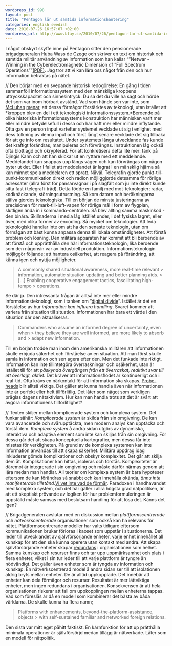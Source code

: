 ```yaml
--- 
wordpress_id: 998 
layout: post
title: "Pentagon lär ut samtida informationshantering" 
categories: english swedish 
date: 2010-07-26 16:57:07 +02:00 
wordpress_url: http://www.blay.se/2010/07/26/pentagon-lar-ut-samtida-informationhantering/
---
```


I något obskyrt skyffe inne på Pentagon sitter den pensionerade brigadgeneralen Huba Wass de Czege och skriver en text om historisk och samtida militär användning av information som han kallar “”Netwar - Winning in the Cyberelectromagnetic Dimension of “Full Spectrum Operations””[(PDF)](http://usacac.army.mil/CAC2/MilitaryReview/Archives/English/MilitaryReview_20100430_art006.pdf). Jag tror att vi kan lära oss något från den och hur information betraktas på nätet. 

// Den börjar med en svepande historisk redogörelse: En gång I tiden sammanföll informationssystem med den mänskliga kroppens uttryckskapacitet och sinnesintryck. Du sa det du ville ha sagt och hörde det som var inom hörbart avstånd. Vad som hände sen var inte, som [McLuhan](http://larvalsubjects.wordpress.com/2010/07/24/mcluhan-space-and-objects/) [menar](http://soundcloud.com/das-kapitalismus/kapital-indentitat-mackt-dos), att dessa förmågor förstärktes av teknologi, utan istället att *kroppen blev en del i ett teknologiskt informationssystem.*Beroende på olika historiska informationssystems konstruktion har människan varit mer eller mindre betydelsefull i dessa och har haft mer eller mindre inflytande. Ofta gav en person input vartefter systemet vecklade ut sig i enlighet med dess tolkning av denna input och först långt senare vecklade det sig tillbaka för att ge info om resultatet. Under systemets långa utvecklande fas kunde det kraftigt förändras, manipuleras och förvrängas. Instruktionen låg också ofta blottlagd och okrypterad. För att konkretisera detta lite mer: tänk på Djingis Kahn och att han skickar ut en ryttare med ett meddelande. Meddelandet kan snappas upp längs vägen och kan förvrängas om någon byter ut det. Eller I fallet att meddelandet är lagrat I en mänsklig hjärna så kan minnet spela meddelaren ett spratt. Nåväl. Telegrafin gjorde punkt-till-punkt-kommunikation direkt och radion möjliggjorde detsamma för rörliga adressater (allra först för pansarvagnar i på slagfält som ju inte direkt kunde sitta fast i telegrafi-tråd). Detta födde en familj med mot-teknologier; radar, kodknäckande, störningsutrustning. Så kom datorn och beräkningarna själva gjordes teknologiska. Till en början de minsta justeringarna av precisionen för mark-till-luft-vapen för rörliga mål i form av flygplan, slutligen ända in i kommando-centralen. Så blev allting samma maskinkod - den binära. Skillnaderna i media låg istället under, i det fysiska lagret, eller över, med olika former av encoding. Så mycket om teknologier. Att leda teknologiskt handlar inte om att ha den senaste teknologin, utan om förmågan att bäst kunna anpassa denna till lokala omständigheter. Att förstå problem och lösning. Den militära apparaten har kommit att bli beroende av att förstå och upprätthålla den här informationsteknologin, lika beroende som den någonsin var av industriell produktion. Informationsteknologin möjliggör följande; att hantera osäkerhet, att reagera på förändring, att känna igen och nyttja möjligheter.

> A commonly shared situational awareness, more real-time relevant > information, automatic situation updating and better planning aids. > […] Enabling cooperative engagement tactics, fascilitating high-tempo > operations.

Se där ja. Den intressanta frågan är alltså inte mer eller mindre informationsteknologi, som i tanken om “[digital divide](http://www.blay.se/2009/10/08/transitio-symposium/)”. Istället är det en förståelse av hur *information kan influera handling*. Svaret kommer att variera från situation till situation. Informationen har bara ett värde i den situation där den aktualiseras.

> Commanders who assume an informed degree of uncertainty, even when > they believe they are well informed, are more likely to absorb and > adapt new information.

Till en början trodde man inom den amerikanska militären att informationen skulle erbjuda säkerhet och förståelse av en situation. Att man först skulle samla in information och sen agera efter den. Men det funkade inte riktigt. Information kan inte tillintetgöra överraskningar och osäkerhet, utan är istället till för att *påskynda övergången från ett överraskat, reaktivt svar till ett överlagt, aktivt.* Det kräver att informationsflödet är kontinuerligt och i real-tid. Ofta krävs en närkontakt för att information ska skapas. [Probe-heads](http://www.blay.se/2010/06/14/smitta-och-plattform/) blir alltså viktiga. Det gäller att kunna handla även när informationen inte är perfekt eller helt tillförlitlig. Det låter som något som verkligen präglas dagens nätaktivism. Hur kan man handla trots att det är svårt att avgöra informationens tillförlitlighet?

// Texten skiljer mellan komplicerade system och komplexa system. Det funkar såhär: *Komplicerade system* är skilda från sin omgivning. De kan vara avancerade och svårupptäckta, men modern analys kan upptäcka och förstå dem. *Komplexa system* å andra sidan utgörs av dynamiska, interaktiva och adaptiva element som inte kan skiljas från sin omgivning. För dessa går det att skapa konceptuella kartografier, men dessa får inte misstas för verkligheten. På grund av de komplexa systemen kan inte information användas till att skapa säkerhet. Militära uppdrag idag inkluderar gömda komplikationer och obskyr komplexitet. Det går att skilja dem åt. Komplikationer kan hittas, isoleras och förstås. Komplexiteter är däremot är integrerade i sin omgivning och måste därför närmas genom att lära medan man handlar. All teorier om komplexa system är bara hypoteser eftersom de kan förändras så snabbt och kan innehålla okända, *ännu inte manifesterade tillstånd.*[Vi vet inte vad de förmår](http://danielrisberg.wordpress.com/2009/05/17/i-de-intelligenta-maskinernas-tidsalder/). Paradoxen i handhavandet med komplexa system, och det här gäller i allra högsta grad nätpolitiken, är att ett skeptiskt prövande av logiken för hur problemformuleringen är uppställd måste samsas med beslutsam handling för att lösa det. Känns det igen?

// Brigadgeneralen avslutar med en diskussion mellan *plattformscentrerade* och *nätverkscentrerade* organisationer som också kan ha relevans för nätet. Plattformscentrerade modeller har valts tidigare eftersom kommunikationen brukar förloras i kaoset som uppstår i situationerna. Det leder till utvecklandet av självförsörjande enheter, varje enhet innehållet all kunskap för att den ska kunna operera utan kontakt med andra. Att skapa självförsörjande enheter skapar [redundans](http://www.blay.se/2009/03/12/svarar-chrisk-om-delanda/) i organisationen som helhet. Samma kunskap och resurser finns och tar upp uppmärksamhet och plats i flera enheter, vilket i sin tur leder till att varje plattform är tyngre än nödvändigt. Det gäller även enheter som är tyngda av information och kunskap. En nätverkscentrerad model å andra sidan ser till att isolationen aldrig bryts mellan enheter. De är alltid uppkopplade. Det innebär att enheter kan dela förmågor och resurser. Resultatet är mer lättviktiga enheter, men ingen redundans i organisationen. Konsekvensen är att hela organisationen riskerar att fall om uppkopplingen mellan enheterna tappas. Vad som föreslås är då en modell som kombinerar det bästa av båda världarna. De skulle kunna ha flera namn;

> Platforms with enhancements, beyond-the-platform-assistance, objects > with self-sustained familiar and networked foreign relations.

Den sista var mitt eget påhitt faktiskt. En kärnfunktion för att up prätthålla minimala operationer är självförsörjd medan tillägg är nätverkade. Låter som en modell för nätpolitik.



